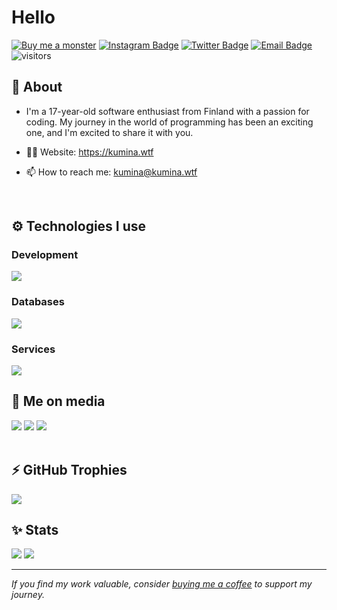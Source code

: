 # Hello

[![Buy me a monster](https://img.shields.io/badge/-Support%20my%20work-13C3FF?style=flat-square&labelColor=13C3FF&logo=kofi&logoColor=white&link=https://ko-fi.com/kumina)](https://ko-fi.com/kumina)
[![Instagram Badge](https://img.shields.io/badge/-Instagram-E4405F?style=flat-square&labelColor=E4405F&logo=instagram&logoColor=white&link=https://instagram.com/ville.m.syrjala)](https://instagram.com/ville.m.syrjala)
[![Twitter Badge](https://img.shields.io/badge/-Twitter-1DA1F2?style=flat-square&labelColor=1DA1F2&logo=twitter&logoColor=white&link=https://twitter.com/kum1na)](https://twitter.com/kum1na)
[![Email Badge](https://img.shields.io/badge/-Email-EA4335?style=flat-square&labelColor=EA4335&logo=gmail&logoColor=white&link=mailto:kumina@kumina.wtf)](mailto:kumina@kumina.wtf)
![visitors](https://visitor-badge.laobi.icu/badge?page_id=kumina-dev)

## 🧐 About

- I'm a 17-year-old software enthusiast from Finland with a passion for coding. My journey in the world of programming has been an exciting one, and I'm excited to share it with you.

- 👨‍💻 Website: https://kumina.wtf
- 📫 How to reach me: kumina@kumina.wtf

<br />

## ⚙️ Technologies I use

### Development
<img src="https://skillicons.dev/icons?i=js,java,py,c,cpp,cs,html,css&theme=dark" />

### Databases
<img src="https://skillicons.dev/icons?i=mysql&theme=dark" />

### Services
<img src="https://skillicons.dev/icons?i=github,cloudflare&theme=dark" />

<br />

## 📱 Me on media

<div>
  <a href="https://instagram.com/ville.m.syrjala"><img src="https://skillicons.dev/icons?i=instagram&theme=dark" /></a>
  <a href="https://twitter.com/kum1na"><img src="https://skillicons.dev/icons?i=twitter&theme=dark" /></a>
  <a href="https://discord.com/users/961851861063827497"><img src="https://skillicons.dev/icons?i=discord&theme=dark" /></a>
</div>

<br />

## ⚡ GitHub Trophies</h2>
<img src="https://github-profile-trophy.vercel.app.?username=kumina-dev&theme=darkhub&no-frame=true&margin-w=15&margin-h=15" />

<br />

## ✨ Stats

<div width="100%">
<img src="https://github-readme-stats.vercel.app/api?username=kumina-dev&show_icons=true&theme=transparent&hide_border=true" />
<img src="https://api.roadmap.sh/v1-badge/wide/650eebb3d5295d7a813a0f6a?variant=dark" />

---

*If you find my work valuable, consider [buying me a coffee](https://ko-fi.com/kumina) to support my journey.*

<br />
<br />
